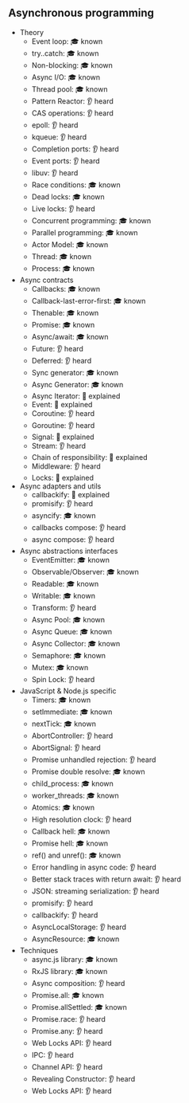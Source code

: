 ## Asynchronous programming

- Theory
  - Event loop: 🎓 known
  - try..catch: 🎓 known
  - Non-blocking: 🎓 known
  - Async I/O: 🎓 known
  - Thread pool: 🎓 known
  - Pattern Reactor: 👂 heard
  - CAS operations: 👂 heard
  - epoll: 👂 heard
  - kqueue: 👂 heard
  - Completion ports: 👂 heard
  - Event ports: 👂 heard
  - libuv: 👂 heard
  - Race conditions: 🎓 known
  - Dead locks: 🎓 known
  - Live locks: 👂 heard
  - Concurrent programming: 🎓 known
  - Parallel programming: 🎓 known
  - Actor Model: 🎓 known
  - Thread: 🎓 known
  - Process: 🎓 known
- Async contracts
  - Callbacks: 🎓 known
  - Callback-last-error-first: 🎓 known
  - Thenable: 🎓 known
  - Promise: 🎓 known
  - Async/await: 🎓 known
  - Future: 👂 heard
  - Deferred: 👂 heard
  - Sync generator: 🎓 known
  - Async Generator: 🎓 known
  - Async Iterator: 🙋 explained
  - Event: 🙋 explained
  - Coroutine: 👂 heard
  - Goroutine: 👂 heard
  - Signal: 🙋 explained
  - Stream: 👂 heard
  - Chain of responsibility: 🙋 explained
  - Middleware: 👂 heard
  - Locks: 🙋 explained
- Async adapters and utils
  - callbackify: 🙋 explained
  - promisify: 👂 heard
  - asyncify: 🎓 known
  - callbacks compose: 👂 heard
  - async compose: 👂 heard
- Async abstractions interfaces
  - EventEmitter: 🎓 known
  - Observable/Observer: 🎓 known
  - Readable: 🎓 known
  - Writable: 🎓 known
  - Transform: 👂 heard
  - Async Pool: 🎓 known
  - Async Queue: 🎓 known
  - Async Collector: 🎓 known
  - Semaphore: 🎓 known
  - Mutex: 🎓 known
  - Spin Lock: 👂 heard
- JavaScript & Node.js specific
  - Timers: 🎓 known
  - setImmediate: 🎓 known
  - nextTick: 🎓 known
  - AbortController: 👂 heard
  - AbortSignal: 👂 heard
  - Promise unhandled rejection: 👂 heard
  - Promise double resolve: 🎓 known
  - child_process: 🎓 known
  - worker_threads: 🎓 known
  - Atomics: 🎓 known
  - High resolution clock: 👂 heard
  - Callback hell: 🎓 known
  - Promise hell: 🎓 known
  - ref() and unref(): 🎓 known
  - Error handling in async code: 👂 heard
  - Better stack traces with return await: 👂 heard
  - JSON: streaming serialization: 👂 heard
  - promisify: 👂 heard
  - callbackify: 👂 heard
  - AsyncLocalStorage: 👂 heard
  - AsyncResource: 🎓 known
- Techniques
  - async.js library: 🎓 known
  - RxJS library: 🎓 known
  - Async composition: 👂 heard
  - Promise.all: 🎓 known
  - Promise.allSettled: 🎓 known
  - Promise.race: 👂 heard
  - Promise.any: 👂 heard
  - Web Locks API: 👂 heard
  - IPC: 👂 heard
  - Channel API: 👂 heard
  - Revealing Constructor: 👂 heard
  - Web Locks API: 👂 heard
